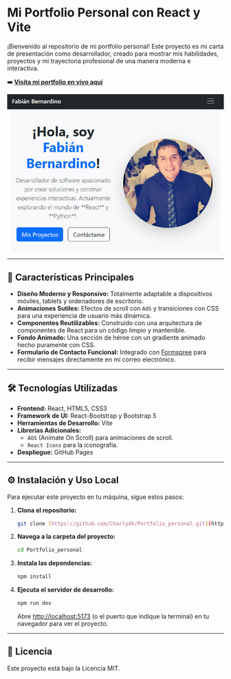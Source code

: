# Mi Portfolio Personal con React y Vite

¡Bienvenido al repositorio de mi portfolio personal! Este proyecto es mi carta de presentación como desarrollador, creado para mostrar mis habilidades, proyectos y mi trayectoria profesional de una manera moderna e interactiva.

**➡️ [Visita mi portfolio en vivo aquí](https://charlydk.github.io/Portfolio_personal/)**

![Captura de pantalla del portfolio](https://github.com/Charlydk/Portfolio_personal/blob/main/public/images/portfolio-web.png?raw=true)


---

## 🚀 Características Principales

* **Diseño Moderno y Responsivo:** Totalmente adaptable a dispositivos móviles, tablets y ordenadores de escritorio.
* **Animaciones Sutiles:** Efectos de scroll con `AOS` y transiciones con CSS para una experiencia de usuario más dinámica.
* **Componentes Reutilizables:** Construido con una arquitectura de componentes de React para un código limpio y mantenible.
* **Fondo Animado:** Una sección de héroe con un gradiente animado hecho puramente con CSS.
* **Formulario de Contacto Funcional:** Integrado con [Formspree](https://formspree.io/) para recibir mensajes directamente en mi correo electrónico.

---

## 🛠️ Tecnologías Utilizadas

* **Frontend:** React, HTML5, CSS3
* **Framework de UI:** React-Bootstrap y Bootstrap 5
* **Herramientas de Desarrollo:** Vite
* **Librerías Adicionales:**
    * `AOS` (Animate On Scroll) para animaciones de scroll.
    * `React Icons` para la iconografía.
* **Despliegue:** GitHub Pages

---

## ⚙️ Instalación y Uso Local

Para ejecutar este proyecto en tu máquina, sigue estos pasos:

1.  **Clona el repositorio:**
    ```bash
    git clone [https://github.com/Charlydk/Portfolio_personal.git](https://github.com/Charlydk/Portfolio_personal.git)
    ```
2.  **Navega a la carpeta del proyecto:**
    ```bash
    cd Portfolio_personal
    ```
3.  **Instala las dependencias:**
    ```bash
    npm install
    ```
4.  **Ejecuta el servidor de desarrollo:**
    ```bash
    npm run dev
    ```
    Abre [http://localhost:5173](http://localhost:5173) (o el puerto que indique la terminal) en tu navegador para ver el proyecto.

---

## 📄 Licencia

Este proyecto está bajo la Licencia MIT.
